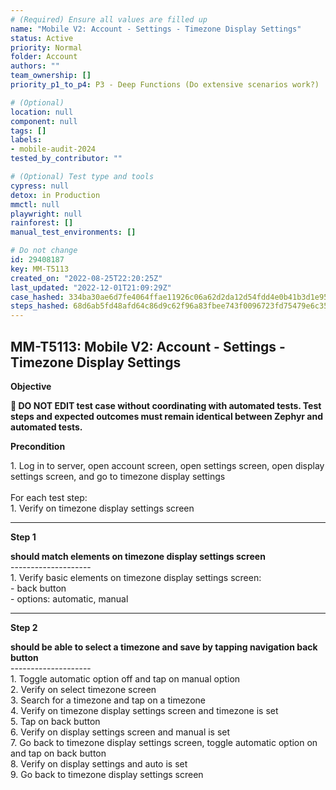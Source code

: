 ```yaml
---
# (Required) Ensure all values are filled up
name: "Mobile V2: Account - Settings - Timezone Display Settings"
status: Active
priority: Normal
folder: Account
authors: ""
team_ownership: []
priority_p1_to_p4: P3 - Deep Functions (Do extensive scenarios work?)

# (Optional)
location: null
component: null
tags: []
labels: 
- mobile-audit-2024
tested_by_contributor: ""

# (Optional) Test type and tools
cypress: null
detox: in Production
mmctl: null
playwright: null
rainforest: []
manual_test_environments: []

# Do not change
id: 29408187
key: MM-T5113
created_on: "2022-08-25T22:20:25Z"
last_updated: "2022-12-01T21:09:29Z"
case_hashed: 334ba30ae6d7fe4064ffae11926c06a62d2da12d54fdd4e0b41b3d1e951a103f74803949f24542f77553697369669629
steps_hashed: 68d6ab5fd48afd64c86d9c62f96a83fbee743f0096723fd75479e6c35c5f4867afa7cc2d47c22a147209bdd2b06e61ef
---
```


<!-- (Auto-generated) Based on frontmatter's "key" and "name" -->

## MM-T5113: Mobile V2: Account - Settings - Timezone Display Settings

**Objective**

**🛑 DO NOT EDIT test case without coordinating with automated tests. Test steps and expected outcomes must remain identical between Zephyr and automated tests.**

**Precondition**

1\. Log in to server, open account screen, open settings screen, open display settings screen, and go to timezone display settings\
\
For each test step:\
1\. Verify on timezone display settings screen

---

**Step 1**

**should match elements on timezone display settings screen**\
\--------------------\
1\. Verify basic elements on timezone display settings screen:\
\- back button\
\- options: automatic, manual

---

**Step 2**

**should be able to select a timezone and save by tapping navigation back button**\
\--------------------\
1\. Toggle automatic option off and tap on manual option\
2\. Verify on select timezone screen\
3\. Search for a timezone and tap on a timezone\
4\. Verify on timezone display settings screen and timezone is set\
5\. Tap on back button\
6\. Verify on display settings screen and manual is set\
7\. Go back to timezone display settings screen, toggle automatic option on and tap on back button\
8\. Verify on display settings and auto is set\
9\. Go back to timezone display settings screen
